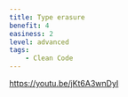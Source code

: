 ```yaml
---
title: Type erasure
benefit: 4
easiness: 2
level: advanced
tags:
    - Clean Code
---
```


https://youtu.be/jKt6A3wnDyI